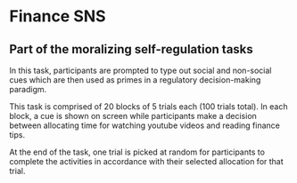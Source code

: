 # Finance SNS
## Part of the moralizing self-regulation tasks

In this task, participants are prompted to type out social and non-social cues which are then used as primes in a regulatory decision-making paradigm.

This task is comprised of 20 blocks of 5 trials each (100 trials total). In each block, a cue is shown on screen while participants make a decision between allocating time for watching youtube videos and reading finance tips. 

At the end of the task, one trial is picked at random for participants to complete the activities in accordance with their selected allocation for that trial.
